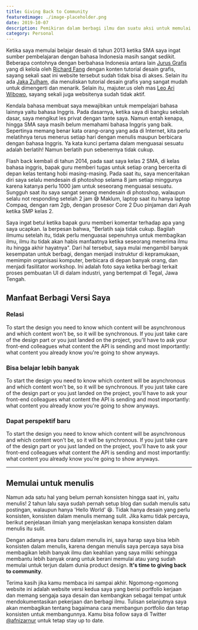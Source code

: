 ```yaml
---
title: Giving Back to Community
featuredimage: ./image-placeholder.png
date: 2019-10-07
description: Pemikiran dalam berbagi ilmu dan suatu aksi untuk memulai untuk menulis kembali.
category: Personal
---
```


Ketika saya memulai belajar desain di tahun 2013 ketika SMA saya ingat sumber pembelajaran dengan bahasa Indonesia masih sangat sedikit. Beberapa contohnya dengan berbahasa Indonesia antara lain [Jurus Grafis](https://www.facebook.com/jurusgrafis) yang di kelola oleh [Richard Fang](https://id.linkedin.com/in/rfang) dengan konten tutorial desain grafis, sayang sekali saat ini website tersebut sudah tidak bisa di akses. Selain itu ada [Jaka Zulham](https://jakajulham.com/), dia menuliskan tutorial desain grafis yang sangat mudah untuk dimengerti dan menarik. Selain itu, majuter.us oleh mas [Leo Ari Wibowo](https://www.behance.net/LeoAW), sayang sekali juga websitenya sudah tidak aktif.

Kendala bahasa membuat saya mewajibkan untuk mempelajari bahasa lainnya yaitu bahasa Inggris. Pada dasarnya, ketika saya di bangku sekolah dasar, saya mengikut les privat dengan tante saya. Namun entah kenapa, hingga SMA saya masih belum memahami bahasa Inggris yang baik. Sepertinya memang benar kata orang-orang yang ada di Internet, kita perlu melatihnya terus menerus setiap hari dengan menulis maupun berbicara dengan bahasa Inggris. Ya kata kunci pertama dalam menguasai sesuatu adalah berlatih! Namun berlatih pun sebenernya tidak cukup.

Flash back kembali di tahun 2014, pada saat saya kelas 2 SMA, di kelas bahasa inggris, bapak guru memberi tugas untuk setiap orang bercerita di depan kelas tentang hobi masing-masing. Pada saat itu, saya menceritakan diri saya selalu mendesain di photoshop selama 8 jam setiap minggunya karena katanya perlu 1000 jam untuk seseorang menguasai sesuatu. Sungguh saat itu saya sangat senang mendesain di photoshop, walaupun selalu not responding setelah 2 jam 😅 Maklum, laptop saat itu hanya laptop Compaq, dengan ram 2gb, dengan prosesor Core 2 Duo pinjaman dari Ayah ketika SMP kelas 2.

Saya ingat betul ketika bapak guru memberi komentar terhadap apa yang saya ucapkan. Ia berpesan bahwa, "Berlatih saja tidak cukup. Bagilah ilmumu setelah itu, tidak perlu menguasai sepenuhnya untuk membagikan ilmu, ilmu itu tidak akan habis manfaatnya ketika seseorang menerima ilmu itu hingga akhir hayatnya". Dari hal tersebut, saya mulai mengambil banyak kesempatan untuk berbagi, dengan menjadi instruktur di kepramukaan, memimpin organisasi komputer, berbicara di depan banyak orang, dan menjadi fasilitator workshop. Ini adalah foto saya ketika berbagi terkait proses pembuatan UI di dalam industri, yang bertempat di Tegal, Jawa Tengah.

## Manfaat Berbagi Versi Saya

### Relasi

To start the design you need to know which content will be asynchronous and which content won't be, so it will be synchronous. If you just take care of the design part or you just landed on the project, you'll have to ask your front-end colleagues what content the API is sending and most importantly: what content you already know you're going to show anyways.

### Bisa belajar lebih banyak

To start the design you need to know which content will be asynchronous and which content won't be, so it will be synchronous. If you just take care of the design part or you just landed on the project, you'll have to ask your front-end colleagues what content the API is sending and most importantly: what content you already know you're going to show anyways.

### Dapat perspektif baru

To start the design you need to know which content will be asynchronous and which content won't be, so it will be synchronous. If you just take care of the design part or you just landed on the project, you'll have to ask your front-end colleagues what content the API is sending and most importantly: what content you already know you're going to show anyways.

---

## Memulai untuk menulis

Namun ada satu hal yang belum pernah konsisten hingga saat ini, yaitu menulis! 2 tahun lalu saya sudah pernah setup blog dan sudah menulis satu postingan, walaupun hanya 'Hello World' 😆. Tidak hanya desain yang perlu konsisten, konsisten dalam menulis memang sulit. Jika kamu tidak percaya, berikut penjelasan ilmiah yang menjelaskan kenapa konsisten dalam menulis itu sulit.

Dengan adanya area baru dalam menulis ini, saya harap saya bisa lebih konsisten dalam menulis, karena dengan menulis saya percaya saya bisa membagikan lebih banyak ilmu dan keahlian yang saya miliki sehingga membantu lebih banyak orang untuk berani memulai atau yang sudah memulai untuk terjun dalam dunia product design. **It's time to giving back to community**.

Terima kasih jika kamu membaca ini sampai akhir. Ngomong-ngomong website ini adalah website versi kedua saya yang berisi portfolio kerjaan dan memang sengaja saya desain dan kembangkan sebagai tempat untuk mendokumentasikan pekerjaan dan berbagi ilmu. Tulisan selanjutnya saya akan membagikan tentang bagaimana cara membangun portfolio dan tetap konsisten untuk membangunnya. Kamu bisa follow saya di Twitter [@afnizarnur](https://twitter.com/afnizarnur) untuk tetap stay up to date.

